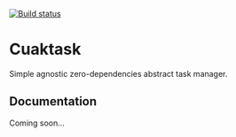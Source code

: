 [![Build status](https://github.com/cuaklabs/cuaktask/workflows/ci/badge.svg)](https://github.com/cuaklabs/cuaktask/workflows/ci/badge.svg)

# Cuaktask

Simple agnostic zero-dependencies abstract task manager.

## Documentation

Coming soon...
